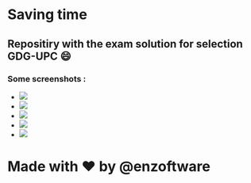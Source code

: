 # Saving time
## Repositiry with the exam solution for selection GDG-UPC :smile:
### Some screenshots : 
- <img src = "Images/Screenshot from 2017-07-28 01-32-27.png" >
- <img src = "Images/Screenshot from 2017-07-28 01-33-09.png" >
- <img src = "Images/Screenshot from 2017-07-28 01-33-58.png" >
- <img src = "Images/Screenshot from 2017-07-28 01-34-35.png" >
- <img src = "Images/Screenshot from 2017-07-28 01-45-07.png" >

# Made with :heart: by @enzoftware 

